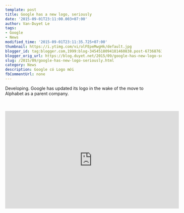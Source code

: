 ```yaml
---
template: post
title: Google has a new logo, seriously
date: '2015-09-01T23:11:00.003+07:00'
author: Van-Duyet Le
tags:
- Google
- News
modified_time: '2015-09-01T23:11:35.725+07:00'
thumbnail: https://i.ytimg.com/vi/olFEpeMwgHk/default.jpg
blogger_id: tag:blogger.com,1999:blog-3454518094181460838.post-6736876364691352464
blogger_orig_url: https://blog.duyet.net/2015/09/google-has-new-logo-seriously.html
slug: /2015/09/google-has-new-logo-seriously.html
category: News
description: Google có Logo mới
fbCommentUrl: none
---
```


Developing. Google has updated its logo in the wake of the move to Alphabet as a parent company.<br /><br /><div style="text-align: center;"><br /></div><center><iframe allowfullscreen="" frameborder="0" height="315" src="https://www.youtube.com/embed/olFEpeMwgHk" width="560"></iframe></center>